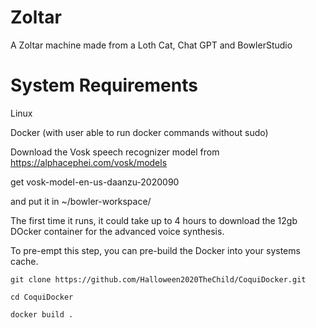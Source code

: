 # Zoltar

A Zoltar machine made from a Loth Cat, Chat GPT and BowlerStudio

# System Requirements

Linux 

Docker (with user able to run docker commands without sudo)

Download  the Vosk speech recognizer model from https://alphacephei.com/vosk/models

get vosk-model-en-us-daanzu-2020090

and put it in ~/bowler-workspace/

The first time it runs, it could take up  to 4 hours to download the 12gb DOcker container for the advanced voice synthesis. 

To pre-empt this step, you can pre-build the Docker into your systems cache. 

```
git clone https://github.com/Halloween2020TheChild/CoquiDocker.git

cd CoquiDocker

docker build .

```
